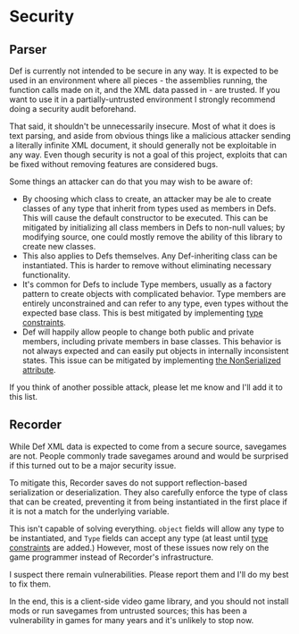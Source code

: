 # Security

## Parser

Def is currently not intended to be secure in any way. It is expected to be used in an environment where all pieces - the assemblies running, the function calls made on it, and the XML data passed in - are trusted. If you want to use it in a partially-untrusted environment I strongly recommend doing a security audit beforehand.

That said, it shouldn't be unnecessarily insecure. Most of what it does is text parsing, and aside from obvious things like a malicious attacker sending a literally infinite XML document, it should generally not be exploitable in any way. Even though security is not a goal of this project, exploits that can be fixed without removing features are considered bugs.

Some things an attacker can do that you may wish to be aware of:

* By choosing which class to create, an attacker may be ale to create classes of any type that inherit from types used as members in Defs. This will cause the default constructor to be executed. This can be mitigated by initializing all class members in Defs to non-null values; by modifying source, one could mostly remove the ability of this library to create new classes.
* This also applies to Defs themselves. Any Def-inheriting class can be instantiated. This is harder to remove without eliminating necessary functionality.
* It's common for Defs to include Type members, usually as a factory pattern to create objects with complicated behavior. Type members are entirely unconstrained and can refer to any type, even types without the expected base class. This is best mitigated by implementing [type constraints](fp_typeconstraints.md).
* Def will happily allow people to change both public and private members, including private members in base classes. This behavior is not always expected and can easily put objects in internally inconsistent states. This issue can be mitigated by implementing [the NonSerialized attribute](fp_nonserialized.md).

If you think of another possible attack, please let me know and I'll add it to this list.

## Recorder

While Def XML data is expected to come from a secure source, savegames are not. People commonly trade savegames around and would be surprised if this turned out to be a major security issue.

To mitigate this, Recorder saves do not support reflection-based serialization or deserialization. They also carefully enforce the type of class that can be created, preventing it from being instantiated in the first place if it is not a match for the underlying variable.

This isn't capable of solving everything. `object` fields will allow any type to be instantiated, and `Type` fields can accept any type (at least until [type constraints](fp_typeconstraints.md) are added.) However, most of these issues now rely on the game programmer instead of Recorder's infrastructure.

I suspect there remain vulnerabilities. Please report them and I'll do my best to fix them.

In the end, this is a client-side video game library, and you should not install mods or run savegames from untrusted sources; this has been a vulnerability in games for many years and it's unlikely to stop now.